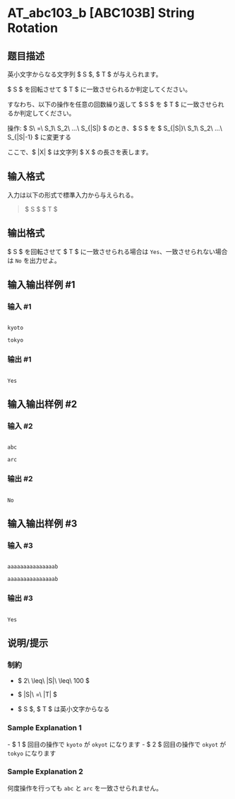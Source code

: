 # AT_abc103_b [ABC103B] String Rotation

## 题目描述

[problemUrl]: https://atcoder.jp/contests/abc103/tasks/abc103_b

英小文字からなる文字列 $ S $, $ T $ が与えられます。

$ S $ を回転させて $ T $ に一致させられるか判定してください。

すなわち、以下の操作を任意の回数繰り返して $ S $ を $ T $ に一致させられるか判定してください。

操作: $ S\ =\ S_1\ S_2\ ...\ S_{|S|} $ のとき、$ S $ を $ S_{|S|}\ S_1\ S_2\ ...\ S_{|S|-1} $ に変更する

ここで、$ |X| $ は文字列 $ X $ の長さを表します。

## 输入格式

入力は以下の形式で標準入力から与えられる。

> $ S $ $ T $

## 输出格式

$ S $ を回転させて $ T $ に一致させられる場合は `Yes`、一致させられない場合は `No` を出力せよ。

## 输入输出样例 #1

### 输入 #1

```
kyoto
tokyo
```

### 输出 #1

```
Yes
```

## 输入输出样例 #2

### 输入 #2

```
abc
arc
```

### 输出 #2

```
No
```

## 输入输出样例 #3

### 输入 #3

```
aaaaaaaaaaaaaaab
aaaaaaaaaaaaaaab
```

### 输出 #3

```
Yes
```

## 说明/提示

### 制約

- $ 2\ \leq\ |S|\ \leq\ 100 $
- $ |S|\ =\ |T| $
- $ S $, $ T $ は英小文字からなる

### Sample Explanation 1

\- $ 1 $ 回目の操作で `kyoto` が `okyot` になります - $ 2 $ 回目の操作で `okyot` が `tokyo` になります

### Sample Explanation 2

何度操作を行っても `abc` と `arc` を一致させられません。